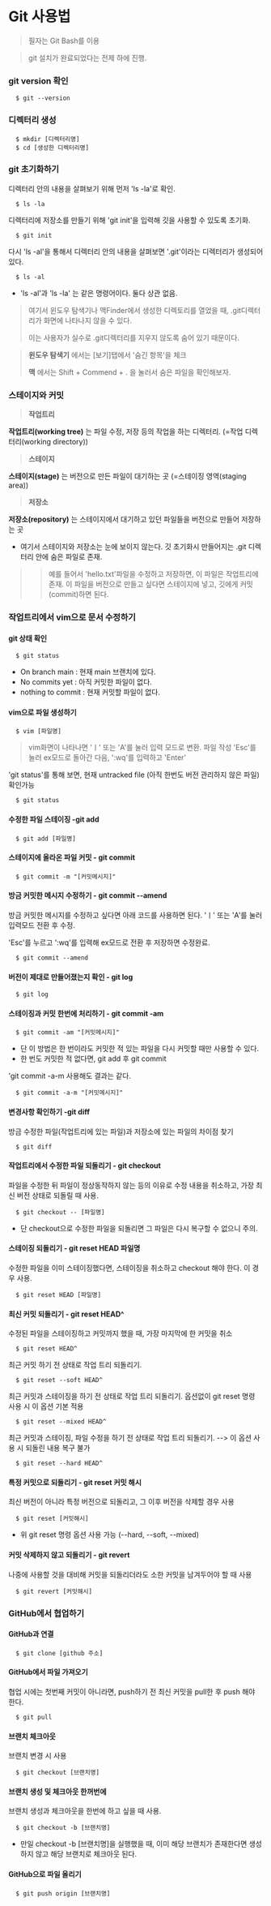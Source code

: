 # Git 사용법
> 필자는 Git Bash를 이용

> git 설치가 완료되었다는 전제 하에 진행.


### git version 확인

```git
  $ git --version
```
### 디렉터리 생성

```
  $ mkdir [디렉터리명]
  $ cd [생성한 디렉터리명]
```

### git 초기화하기

 디렉터리 안의 내용을 살펴보기 위해 먼저 'ls -la'로 확인.
```
  $ ls -la
```
 디렉터리에 저장소를 만들기 위해 'git init'을 입력해 깃을 사용할 수 있도록 초기화.
```
  $ git init
```
 다시 'ls -al'을 통해서 디렉터리 안의 내용을 살펴보면 '.git'이라는 디렉터리가 생성되어 있다.
```
  $ ls -al
```
* 'ls -al'과 'ls -la' 는 같은 명령어이다. 둘다 상관 없음.

> 여기서 윈도우 탐색기나 맥Finder에서 생성한 디렉토리를 열었을 때, .git디렉터리가 화면에 나타나지 않을 수 있다.
> 
> 이는 사용자가 실수로 .git디렉터리를 지우지 않도록 숨어 있기 때문이다.

> **윈도우 탐색기** 에서는 [보기]탭에서 '숨긴 항목'을 체크
> 
> **맥** 에서는 Shift + Commend + . 을 눌러서 숨은 파일을 확인해보자.

### 스테이지와 커밋
> **작업트리**
  
**작업트리(working tree)** 는 파일 수정, 저장 등의 작업을 하는 디렉터리. (=작업 디렉터리(working directory))

> **스테이지**

**스테이지(stage)** 는 버전으로 만든 파일이 대기하는 곳 (=스테이징 영역(staging area))

> **저장소**

**저장소(repository)** 는 스테이지에서 대기하고 있던 파일들을 버전으로 만들어 저장하는 곳

* 여기서 스테이지와 저장소는 눈에 보이지 않는다. 깃 초기화시 만들어지는 .git 디렉터리 안에 숨은 파일로 존재.

>> 예를 들어서 'hello.txt'파일을 수정하고 저장하면, 이 파일은 작업트리에 존재. 이 파일을 버전으로 만들고 싶다면 스테이지에 넣고, 깃에게 커밋(commit)하면 된다. 

### 작업트리에서 vim으로 문서 수정하기

#### git 상태 확인
```
  $ git status
```
* On branch main : 현재 main 브랜치에 있다.
* No commits yet : 아직 커밋한 파일이 없다.
* nothing to commit : 현재 커밋할 파일이 없다.

#### vim으로 파일 생성하기
```
  $ vim [파일명]
```
> vim화면이 나타나면 'ㅣ' 또는 'A'를 눌러 입력 모드로 변환.
> 파일 작성
> 'Esc'를 눌러 ex모드로 돌아간 다음, ':wq'를 입력하고 'Enter'

'git status'를 통해 보면, 현재 untracked file (아직 한번도 버전 관리하지 않은 파일) 확인가능
```
  $ git status
```

#### 수정한 파일 스테이징 -git add
```
  $ git add [파일명]
```

#### 스테이지에 올라온 파일 커밋 - git commit
```
  $ git commit -m "[커밋메시지]"
```

#### 방금 커밋한 메시지 수정하기 - git commit --amend
방금 커밋한 메시지를 수정하고 싶다면 아래 코드를 사용하면 된다.
'ㅣ' 또는 'A'를 눌러 입력모드 전환 후 수정.

'Esc'를 누르고 ':wq'를 입력해 ex모드로 전환 후 저장하면 수정완료.
```
  $ git commit --amend
```

#### 버전이 제대로 만들어졌는지 확인 - git log
```
  $ git log
```

#### 스테이징과 커밋 한번에 처리하기 - git commit -am
```
  $ git commit -am "[커밋메시지]"
```
* 단 이 방법은 한 번이라도 커밋한 적 있는 파일을 다시 커밋할 때만 사용할 수 있다.
* 한 번도 커밋한 적 없다면, git add 후 git commit 

'git commit -a-m 사용해도 결과는 같다.
```
  $ git commit -a-m "[커밋메시지]"
```

#### 변경사항 확인하기 -git diff
방금 수정한 파일(작업트리에 있는 파일)과 저장소에 있는 파일의 차이점 찾기
```
  $ git diff
```

#### 작업트리에서 수정한 파일 되돌리기 - git checkout
파일을 수정한 뒤 파일이 정상동작하지 않는 등의 이유로 수정 내용을 취소하고, 가장 최신 버전 상태로 되돌릴 때 사용.
```
  $ git checkout -- [파일명]
```
* 단 checkout으로 수정한 파일을 되돌리면 그 파일은 다시 복구할 수 없으니 주의.

#### 스테이징 되돌리기 - git reset HEAD 파일명
수정한 파일을 이미 스테이징했다면, 스테이징을 취소하고 checkout 해야 한다. 이 경우 사용.
```
  $ git reset HEAD [파일명]
```

#### 최신 커밋 되돌리기 - git reset HEAD^
수정된 파일을 스테이징하고 커밋까지 했을 때, 가장 마지막에 한 커밋을 취소
```
  $ git reset HEAD^
```
최근 커밋 하기 전 상태로 작업 트리 되돌리기.
```
  $ git reset --soft HEAD^
```
최근 커밋과 스테이징을 하기 전 상태로 작업 트리 되돌리기. 옵션없이 git reset 명령 사용 시 이 옵션 기본 적용
```
  $ git reset --mixed HEAD^
```
최근 커밋과 스테이징, 파일 수정을 하기 전 상태로 작업 트리 되돌리기. --> 이 옵션 사용 시 되돌린 내용 복구 불가
```
  $ git reset --hard HEAD^
```

#### 특정 커밋으로 되돌리기 - git reset 커밋 해시
최신 버전이 아니라 특정 버전으로 되돌리고, 그 이후 버전을 삭제할 경우 사용
```
  $ git reset [커밋해시]
```
* 위 git reset 명령 옵션 사용 가능 (--hard, --soft, --mixed)

#### 커밋 삭제하지 않고 되돌리기 - git revert
나중에 사용할 것을 대비해 커밋을 되돌리더라도 소한 커밋을 남겨두어야 할 때 사용
```
  $ git revert [커밋해시]
```
### GitHub에서 협업하기

#### GitHub과 연결
```git
  $ git clone [github 주소]
```

#### GitHub에서 파일 가져오기
협업 시에는 첫번째 커밋이 아니라면, push하기 전 최신 커밋을 pull한 후 push 해야 한다. 
```
  $ git pull
```
#### 브랜치 체크아웃
브랜치 변경 시 사용
```
  $ git checkout [브랜치명]
```

#### 브랜치 생성 및 체크아웃 한꺼번에
브랜치 생성과 체크아웃을 한번에 하고 싶을 때 사용.
```
  $ git checkout -b [브랜치명]
```
* 만일 checkout -b [브랜치명]을 실행했을 때, 이미 해당 브랜치가 존재한다면 생성하지 않고 해당 브랜치로 체크아웃 된다.


#### GitHub으로 파일 올리기
```
  $ git push origin [브랜치명]
```

